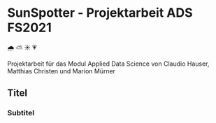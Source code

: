 # SunSpotter - Projektarbeit ADS FS2021 
:cloud_with_rain: :partly_sunny: :sunny: :heartpulse:

Projektarbeit für das Modul Applied Data Science von Claudio Hauser, Matthias Christen und Marion Mürner

## Titel
### Subtitel



